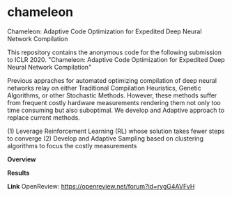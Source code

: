 # chameleon
Chameleon: Adaptive Code Optimization for Expedited Deep Neural Network Compilation

This repository contains the anonymous code for the following submission to ICLR 2020.
"Chameleon: Adaptive Code Optimization for Expedited Deep Neural Network Compilation" <br/>

Previous appraches for automated optimizing compilation of deep neural networks relay on either Traditional Compilation Heuristics, Genetic Algorithms, or other Stochastic Methods. However, these methods suffer from frequent costly hardware measurements rendering them not only too time consuming but also suboptimal. We develop and Adaptive approach to replace current methods.

(1) Leverage Reinforcement Learning (RL) whose solution takes fewer steps to converge
(2) Develop and Adaptive Sampling based on clustering algorithms to focus the costly measurements

__Overview__

__Results__

__Link__
OpenReview: https://openreview.net/forum?id=rygG4AVFvH
